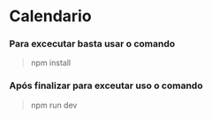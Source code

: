 # Calendario

### Para excecutar basta usar o comando 
> npm install 
### Após finalizar para exceutar uso o comando
> npm run dev
